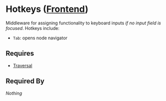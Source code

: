 # Hotkeys ([Frontend](../frontend.md))

Middleware for assigning functionality to keyboard inputs *if no input field is focused*. Hotkeys include:

- `Tab`: opens node navigator

## Requires

- [Traversal](../traversal/traversal.md)

## Required By

*Nothing*
